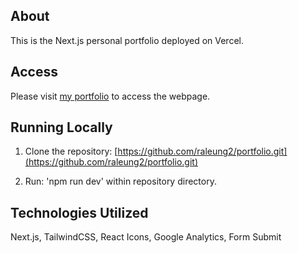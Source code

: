 

## About
This is the Next.js personal portfolio deployed on Vercel.

## Access
Please visit [my portfolio](https://www.rafferty-leung.com) to access the webpage.

## Running Locally
1. Clone the repository: [https://github.com/raleung2/portfolio.git](https://github.com/raleung2/portfolio.git)

2. Run: 'npm run dev' within repository directory.

## Technologies Utilized
Next.js, TailwindCSS, React Icons, Google Analytics, Form Submit

